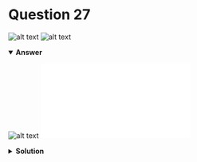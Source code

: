 # Question 27
![alt text](../ques-ref-19-27.png)
![alt text](q27.png)

<details open>
<summary><b>Answer</b></summary>

![alt text](a27.svg)
![alt text](a27.py)
</details>

<details>
<summary><b>Solution</b></summary>

![alt text](s27.png)
</details>

